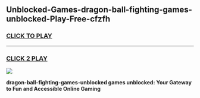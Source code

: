 
## Unblocked-Games-dragon-ball-fighting-games-unblocked-Play-Free-cfzfh
<h3>
<a href="https://premium76.site?title=dragon-ball-fighting-games-unblocked&ref=15A">CLICK TO PLAY</a></h3>
<hr>

<h3>
<a href="https://premium76.site?title=dragon-ball-fighting-games-unblocked&ref=15A">CLICK 2 PLAY</a>
  
</h3>

<a href="https://premium76.site?title=dragon-ball-fighting-games-unblocked&ref=15A"><img src="https://clearcache.store/games.png"></a>


**dragon-ball-fighting-games-unblocked games unblocked: Your Gateway to Fun and Accessible Online Gaming**
